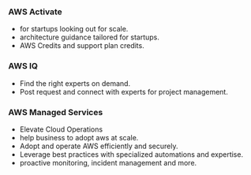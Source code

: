 ### AWS Activate
- for startups looking out for scale.
- architecture guidance tailored for startups.
- AWS Credits and support plan credits.

### AWS IQ
- Find the right experts on demand.
- Post request and connect with experts for project management.

### AWS Managed Services
- Elevate Cloud Operations 
- help business to adopt aws at scale.
- Adopt and operate AWS efficiently and securely.
- Leverage best practices with specialized automations and expertise.
- proactive monitoring, incident management and more.
